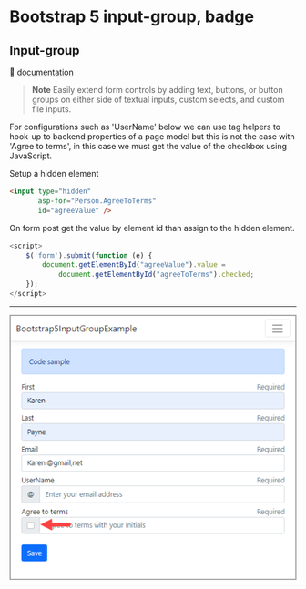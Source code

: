 ﻿# Bootstrap 5 input-group, badge


## Input-group

:open_book: [documentation](https://getbootstrap.com/docs/5.0/forms/input-group/)

> **Note**
> Easily extend form controls by adding text, buttons, or button groups on either side of textual inputs, custom selects, and custom file inputs.

For configurations such as 'UserName' below we can use tag helpers to hook-up to backend properties of a page model but this is not the case with 'Agree to terms', in this case we must get the value of the checkbox using JavaScript.

Setup a hidden element

```html
<input type="hidden" 
       asp-for="Person.AgreeToTerms" 
       id="agreeValue" />

```

On form post get the value by element id than assign to the hidden element.

```javascript
<script>
    $('form').submit(function (e) {
        document.getElementById("agreeValue").value = 
            document.getElementById("agreeToTerms").checked;
    });
</script>
```

---

![Figure1](assets/figure1.png)

